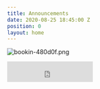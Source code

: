 ```yaml
---
title: Announcements
date: 2020-08-25 18:45:00 Z
position: 0
layout: home
---
```


![bookin-480d0f.png](/uploads/bookin-480d0f.png)
<iframe id="getOurApp" scrolling="no" allowtransparency="true" src="https://clients.mindbodyonline.com/connect/appbutton?siteID=23881&linkSourceID=10" style="border: none; width: 200px; height: 48px;"></iframe>